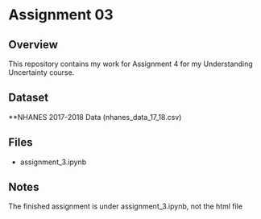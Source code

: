 # Assignment 03

## Overview
This repository contains my work for Assignment 4 for my Understanding Uncertainty course.

## Dataset
**NHANES 2017-2018 Data (nhanes_data_17_18.csv)

## Files
- assignment_3.ipynb

## Notes
The finished assignment is under assignment_3.ipynb, not the html file
